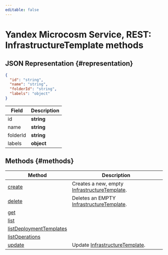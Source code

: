 ```yaml
---
editable: false
---
```


# Yandex Microcosm Service, REST: InfrastructureTemplate methods

## JSON Representation {#representation}
```json 
{
  "id": "string",
  "name": "string",
  "folderId": "string",
  "labels": "object"
}
```
 
Field | Description
--- | ---
id | **string**
name | **string**
folderId | **string**
labels | **object**

## Methods {#methods}
Method | Description
--- | ---
[create](create.md) | Creates a new, empty [InfrastructureTemplate](/InfrastructureTemplate#representation).
[delete](delete.md) | Deletes an EMPTY [InfrastructureTemplate](/InfrastructureTemplate#representation).
[get](get.md) | 
[list](list.md) | 
[listDeploymentTemplates](listDeploymentTemplates.md) | 
[listOperations](listOperations.md) | 
[update](update.md) | Update [InfrastructureTemplate](/InfrastructureTemplate#representation).
